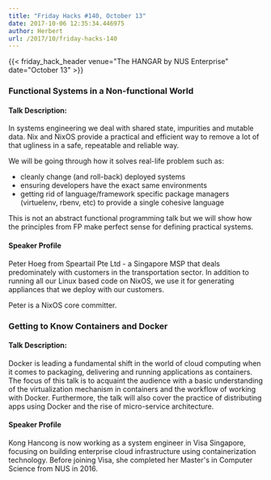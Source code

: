 ```yaml
---
title: "Friday Hacks #140, October 13"
date: 2017-10-06 12:35:34.446975
author: Herbert
url: /2017/10/friday-hacks-140
---
```


{{< friday_hack_header venue="The HANGAR by NUS Enterprise" date="October 13" >}}


### Functional Systems in a Non-functional World

#### Talk Description:

In systems engineering we deal with shared state, impurities and mutable data. Nix and NixOS provide a practical and efficient way to remove a lot of that ugliness in a safe, repeatable and reliable way.

We will be going through how it solves real-life problem such as:
- cleanly change (and roll-back) deployed systems
- ensuring developers have the exact same environments
- getting rid of language/framework specific package managers (virtuelenv, rbenv, etc) to provide a single cohesive language

This is not an abstract functional programming talk but we will show how the principles from FP make perfect sense for defining practical systems.

#### Speaker Profile

Peter Hoeg from Speartail Pte Ltd - a Singapore MSP that deals predominately with customers in the transportation sector. In addition to running all our Linux based code on NixOS, we use it for generating appliances that we deploy with our customers.

Peter is a NixOS core committer.


### Getting to Know Containers and Docker

#### Talk Description:

Docker is leading a fundamental shift in the world of cloud computing when it comes to packaging, delivering and running applications as containers. The focus of this talk is to acquaint the audience with a basic understanding of the virtualization mechanism in containers and the workflow of working with Docker. Furthermore, the talk will also cover the practice of distributing apps using Docker and the rise of micro-service architecture.

#### Speaker Profile

Kong Hancong is now working as a system engineer in Visa Singapore, focusing on building enterprise cloud infrastructure using containerization technology. Before joining Visa, she completed her Master's in Computer Science from NUS in 2016.
